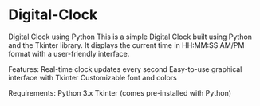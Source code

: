 # Digital-Clock
Digital Clock using Python 
This is a simple Digital Clock built using Python and the Tkinter library. It displays the current time in HH:MM:SS AM/PM format with a user-friendly interface.

Features:
 Real-time clock updates every second
 Easy-to-use graphical interface with Tkinter
 Customizable font and colors

Requirements:
 Python 3.x
 Tkinter (comes pre-installed with Python)
